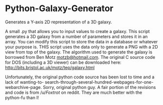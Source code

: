 # Python-Galaxy-Generator
Generates a Y-axis 2D representation of a 3D galaxy. 

A small .py that allows you to input values to create a galaxy.
This script generates a 3D galaxy from a number of parameters and stores
it in an array. You can modify this script to store the data in a database
or whatever your purpose is. THIS script uses the data only to generate a
PNG with a 2D view from top of the galaxy. 
The algorithm used to generate the galaxy is borrowed from Ben Motz
<motzb@hotmail.com>. The original C source code for DOS (including a 3D
viewer) can be downloaded here:
http://bits.bristol.ac.uk/motz/tep/galaxy.html

Unfortunately, the original python code source has been lost to time and a lack of wanting-to- search-through-several-hundred-webpages-for-one-webarchive-page. Sorry, original python guy.
A fair portion of the revisions and code is from /u/_Foxtrot_ on reddit. They are much better with the python-fu than I!
